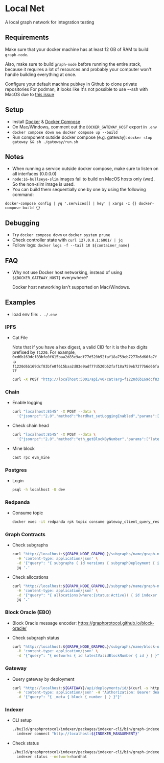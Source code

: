 # Local Net

A local graph network for integration testing

## Requirements

Make sure that your docker machine has at least 12 GB of RAM to build `graph-node`.

Also, make sure to build `graph-node` before running the entire stack, because it requires a lot of resources and probably your computer won't handle building everything at once.

Configure your default machine pubkey in Github to clone private repositories
For podman, it looks like it's not possible to use --ssh with MacOS due to [this issue](https://github.com/containers/podman/issues/14074)

## Setup

- Install [Docker](https://docs.docker.com/get-docker/) & [Docker Compose](https://docs.docker.com/compose/)
- On Mac/Windows, comment out the `DOCKER_GATEWAY_HOST` export in `.env`
- `docker compose down && docker compose up --build`
- Run component outside docker compose (e.g. gateway): `docker stop gateway && sh ./gateway/run.sh`

## Notes

- When running a service outside docker compose, make sure to listen on all interfaces (0.0.0.0)
- `node:16-bullseye-slim` images fail to build on MacOS hosts only (wat). So the non-slim image is used.
- You can build them sequentially one by one by using the following command:
```
docker-compose config | yq '.services[] | key' | xargs -I {} docker-compose build {}
```

## Debugging

- Try `docker compose down` or `docker system prune`
- Check controller state with `curl 127.0.0.1:6001/ | jq`
- Follow logs: `docker logs -f --tail 10 ${container_name}`

## FAQ

- Why not use Docker host networking, instead of using `${DOCKER_GATEWAY_HOST}` everywhere?

  Docker host networking isn't supported on Mac/Windows.

## Examples

- load env file: `. ./.env`

### IPFS

- Cat File

  Note that if you have a hex digest, a valid CID for it is the hex digits prefixed by `f1220`. For example, `0xd6b169dcf83bfe0f615baa2d83e9adf77d520b52faf18a759eb7277b6d66fa7f` -> `f1220d6b169dcf83bfe0f615baa2d83e9adf77d520b52faf18a759eb7277b6d66fa7f`

  ```bash
  curl -X POST "http://localhost:5001/api/v0/cat?arg=f1220d6b169dcf83bfe0f615baa2d83e9adf77d520b52faf18a759eb7277b6d66fa7f"
  ```

### Chain

- Enable logging

  ```bash
  curl "localhost:8545" -X POST --data \
    '{"jsonrpc":"2.0","method":"hardhat_setLoggingEnabled","params":[true],"id":1}'
  ```

- Check chain head

  ```bash
  curl "localhost:8545" -X POST --data \
    '{"jsonrpc":"2.0","method":"eth_getBlockByNumber","params":["latest", false],"id":1}'
  ```

- Mine block

  ```bash
  cast rpc evm_mine
  ```

### Postgres

- Login

  ```bash
  psql -h localhost -U dev
  ```

### Redpanda

- Consume topic

  ```bash
  docker exec -it redpanda rpk topic consume gateway_client_query_results --brokers="localhost:9092"
  ```

### Graph Contracts

- Check subgraphs

  ```bash
  curl "http://localhost:${GRAPH_NODE_GRAPHQL}/subgraphs/name/graph-network" \
    -H 'content-type: application/json' \
    -d '{"query": "{ subgraphs { id versions { subgraphDeployment { ipfsHash } } } }"}' | \
    jq '.'
  ```

- Check allocations

  ```bash
  curl "http://localhost:${GRAPH_NODE_GRAPHQL}/subgraphs/name/graph-network" \
    -H 'content-type: application/json' \
    -d '{"query": "{ allocations(where:{status:Active}) { id indexer { url } } }"}' | \
    jq '.'
  ```

### Block Oracle (EBO)

- Block Oracle message encoder: https://graphprotocol.github.io/block-oracle/

- Check subgraph status

  ```bash
  curl "http://localhost:${GRAPH_NODE_GRAPHQL}/subgraphs/name/block-oracle" \
    -H 'content-type: application/json' \
    -d '{"query": "{ networks { id latestValidBlockNumber { id } } }"}'
  ```

### Gateway

- Query gateway by deployment

  ```bash
  curl "http://localhost:${GATEWAY}/api/deployments/id/$(curl -s http://localhost:${CONTROLLER}/block_oracle_subgraph)" \
    -H 'content-type: application/json' -H "Authorization: Bearer deadbeefdeadbeefdeadbeefdeadbeef" \
    -d '{"query": "{ _meta { block { number } } }"}'
  ```

### Indexer

- CLI setup

  ```bash
  ./build/graphprotocol/indexer/packages/indexer-cli/bin/graph-indexer \
    indexer connect "http://localhost:${INDEXER_MANAGEMENT}"
  ```

- Check status

  ```bash
  ./build/graphprotocol/indexer/packages/indexer-cli/bin/graph-indexer \
    indexer status --network=hardhat
  ```

